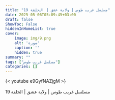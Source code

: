 ```yaml
---
title: "مسلسل غريب طوس | ولاية عشق | الحلقة 19"
date: 2025-05-06T05:09:45+03:00
draft: false
ShowToc: False
hiddenInHomeList: true
cover:
    image: img/9.png
    alt: 'صورة'
    caption: ''
    hidden: true
summary: ""
tags: ["مسلسل غريب طوس"]
categories: []
---
```


{< youtube e9GyfNAZjgM >}  
<br>
مسلسل غريب طوس | ولاية عشق | الحلقة 19
